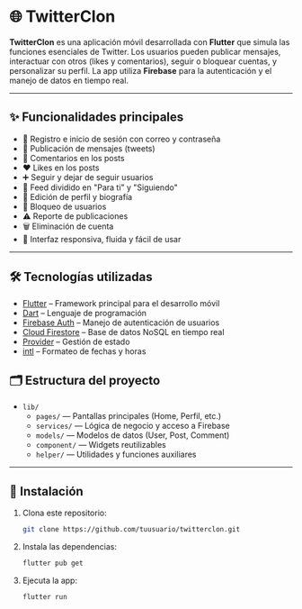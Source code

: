 # 🌐 TwitterClon

**TwitterClon** es una aplicación móvil desarrollada con **Flutter** que simula las funciones esenciales de Twitter. Los usuarios pueden publicar mensajes, interactuar con otros (likes y comentarios), seguir o bloquear cuentas, y personalizar su perfil. La app utiliza **Firebase** para la autenticación y el manejo de datos en tiempo real.

---

## ✨ Funcionalidades principales

- 🔐 Registro e inicio de sesión con correo y contraseña  
- 📝 Publicación de mensajes (tweets)  
- 💬 Comentarios en los posts  
- ❤️ Likes en los posts  
- ➕ Seguir y dejar de seguir usuarios  
- 📰 Feed dividido en "Para ti" y "Siguiendo"  
- 👤 Edición de perfil y biografía  
- 🚫 Bloqueo de usuarios  
- ⚠️ Reporte de publicaciones  
- 🗑️ Eliminación de cuenta  
- 📱 Interfaz responsiva, fluida y fácil de usar  

---

## 🛠️ Tecnologías utilizadas

- [Flutter](https://flutter.dev/) – Framework principal para el desarrollo móvil  
- [Dart](https://dart.dev/) – Lenguaje de programación  
- [Firebase Auth](https://firebase.google.com/docs/auth) – Manejo de autenticación de usuarios  
- [Cloud Firestore](https://firebase.google.com/docs/firestore) – Base de datos NoSQL en tiempo real  
- [Provider](https://pub.dev/packages/provider) – Gestión de estado  
- [intl](https://pub.dev/packages/intl) – Formateo de fechas y horas  


## 🗂️ Estructura del proyecto

- `lib/`
  - `pages/` — Pantallas principales (Home, Perfil, etc.)
  - `services/` — Lógica de negocio y acceso a Firebase
  - `models/` — Modelos de datos (User, Post, Comment)
  - `component/` — Widgets reutilizables
  - `helper/` — Utilidades y funciones auxiliares




---

## 🚀 Instalación

1. Clona este repositorio:
   ```sh
   git clone https://github.com/tuusuario/twitterclon.git
   ```

2. Instala las dependencias:
   ```sh
   flutter pub get
   ```

3. Ejecuta la app:
   ```sh
   flutter run
   ```

